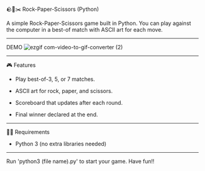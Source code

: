 🪨📄✂️ Rock-Paper-Scissors (Python)

A simple Rock-Paper-Scissors game built in Python.
You can play against the computer in a best-of match with ASCII art for each move.

---
DEMO
![ezgif com-video-to-gif-converter (2)](https://github.com/user-attachments/assets/f12837c7-86de-411c-a91a-db2edb56d685)


---
🎮 Features

* Play best-of-3, 5, or 7 matches.

* ASCII art for rock, paper, and scissors.

* Scoreboard that updates after each round.

* Final winner declared at the end.

---
🧑‍💻 Requirements

* Python 3 (no extra libraries needed)

---
Run 'python3 (file name).py' to start your game. Have fun!!
